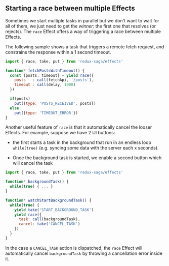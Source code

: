 ## Starting a race between multiple Effects

Sometimes we start multiple tasks in parallel but we don't want to wait for all of them, we just need
to get the *winner*: the first one that resolves (or rejects). The `race` Effect offers a way of
triggering a race between multiple Effects.

The following sample shows a task that triggers a remote fetch request, and constrains the response within a
1 second timeout.

```javascript
import { race, take, put } from 'redux-saga/effects'

function* fetchPostsWithTimeout() {
  const {posts, timeout} = yield race({
    posts   : call(fetchApi, '/posts'),
    timeout : call(delay, 1000)
  })

  if(posts)
    put({type: 'POSTS_RECEIVED', posts})
  else
    put({type: 'TIMEOUT_ERROR'})
}
```

Another useful feature of `race` is that it automatically cancel the looser Effects. For example,
suppose we have 2 UI buttons:

- the first starts a task in the background that run in an endless loop `while(true)`
(e.g. syncing some data with the server each x seconds).

- Once the background task is started, we enable a second button which will cancel the task


```javascript
import { race, take, put } from 'redux-saga/effects'

function* backgroundTask() {
  while(true) { ... }
}

function* watchStartBackgroundTask() {
  while(true) {
    yield take('START_BACKGROUND_TASK')
    yield race({
      task: call(backgroundTask),
      cancel: take('CANCEL_TASK')
    })
  }
}
```

In the case a `CANCEL_TASK` action is dispatched, the `race` Effect will automatically cancel
`backgroundTask` by throwing a cancellation error inside it.
